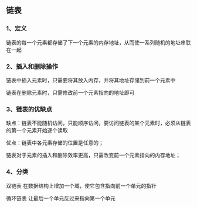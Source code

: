 ## 链表
### 1、定义
链表的每一个元素都存储了下一个元素的内存地址，从而使一系列随机的地址串联在一起

### 2、插入和删除操作
链表中插入元素时，只需要将其放入内存，并将其地址存储到前一个元素中

链表在删除元素时，只需修改前一个元素指向的地址即可
### 3、链表的优缺点
缺点：链表不能随机访问，只能顺序访问，要访问链表的某个元素时，必须从链表的第一个元素开始逐个读取

优点：链表中各元素存储的位置是任意的；

链表对于元素的插入和删除效率更高，只需改变前一个元素指向的内存地址；

### 4、分类
双链表
在数据结构上增加一个域，使它包含指向前一个单元的指针

循环链表
让最后一个单元反过来指向第一个单元

